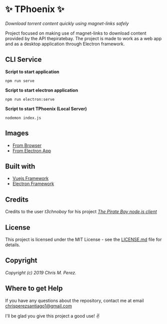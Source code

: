 # :sparkles: TPhoenix :sparkles:

*Download torrent content quickly using magnet-links safely*


Project focused on making use of magnet-links to download content provided by the API thepiratebay.
The project is made to work as a web app and as a desktop application through Electron framework.


## CLI Service 
**Script to start application**
```shell
npm run serve
```

**Script to start electron application**
```shell
npm run electron:serve
```

**Script to start TPhoenix (Local Server)**
```shell
nodemon index.js
```

## Images
* [From Browser](https://github.com/ChrisMichaelPerezSantiago/TPhoenix/blob/master/public/ImageInBrowser.JPG)
* [From Electron App](https://github.com/ChrisMichaelPerezSantiago/TPhoenix/blob/master/public/ImageInElectron.JPG)

## Built with
* [Vuejs Framework](https://vuejs.org/)
* [Electron Framework](https://electronjs.org/)


## Credits
Credits to the user *t3chnoboy* for his project [*The Pirate Bay node.js client*](https://github.com/t3chnoboy/thepiratebay)


## License
This project is licensed under the MIT License - see the [LICENSE.md](https://github.com/ChrisMichaelPerezSantiago/TPhoenix/blob/master/LICENSE) file for details.

## Copyright
*Copyright (c) 2019 Chris M. Perez.*


## Where to get Help
If you have any questions about the repository, contact me at email chrisperezsantiago1@gmail.com

I'll be glad you give this project a good use! :v:
